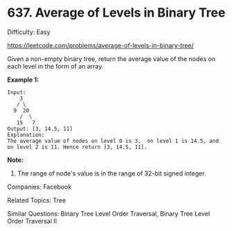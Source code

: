 # 637. Average of Levels in Binary Tree

Difficulty: Easy

https://leetcode.com/problems/average-of-levels-in-binary-tree/

Given a non-empty binary tree, return the average value of the nodes on each level in the form of an array.

**Example 1:**
```
Input:
    3
   / \
  9  20
    /  \
   15   7
Output: [3, 14.5, 11]
Explanation:
The average value of nodes on level 0 is 3,  on level 1 is 14.5, and on level 2 is 11. Hence return [3, 14.5, 11].
```
**Note:**
1. The range of node's value is in the range of 32-bit signed integer.

Companies: Facebook

Related Topics: Tree

Similar Questions: Binary Tree Level Order Traversal, Binary Tree Level Order Traversal II
